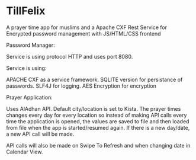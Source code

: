 # TillFelix
A prayer time app for muslims and a Apache CXF Rest Service for Encrypted password management with JS/HTML/CSS frontend


Password Manager:

Service is using protocol HTTP and uses port 8080.

Service is using:

APACHE CXF as a service framework.
SQLITE version for persistance of passwords.
SLF4J for logging.
AES Encryption for encryption




Prayer Application:

Uses AlAdhan API. Default city/location is set to Kista. The prayer times changes every day for every location so instead of making API calls every time the application
is opened, the values are saved to file and then loaded from file when the app is started/resumed again. If there is a new day/date, a new API call will be made.

API calls will also be made on Swipe To Refresh and when changing date in Calendar View.
